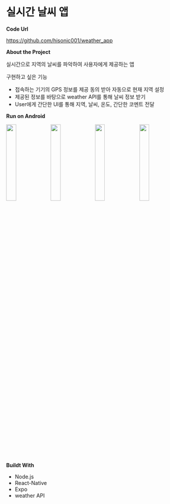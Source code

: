 # 실시간 날씨 앱
**Code Url**

https://github.com/hisonic001/weather_app



**About the Project**

실시간으로 지역의 날씨를 파악하여 사용자에게 제공하는 앱

구현하고 싶은 기능

- 접속하는 기기의 GPS 정보를 제공 동의 받아 자동으로 현재 지역 설정
- 제공된 정보를 바탕으로 weather API를 통해 날씨 정보 받기
- User에게 간단한 UI를 통해 지역, 날씨, 온도, 간단한 코멘트 전달




**Run on Android**

<img src = "https://user-images.githubusercontent.com/40854017/137259385-64d33d9a-aae4-4f99-8814-c30962496377.jpg" width="23%"> <img src = "https://user-images.githubusercontent.com/40854017/137259395-e73ad15c-a3d4-4a37-9382-74550c86270b.jpg" width="23%"> <img src = "https://user-images.githubusercontent.com/40854017/137259405-ffc70987-1c71-405b-a161-b7383392615d.jpg" width="23%"> <img src = "https://user-images.githubusercontent.com/40854017/137259411-b6f29356-fcbb-4a7c-bafa-23f740faeef7.jpg" width="23%">



**Buildt With**

- Node.js
- React-Native
- Expo
- weather API
